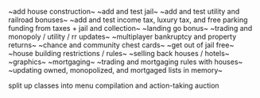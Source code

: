~add house construction~
~add and test jail~
~add and test utility and railroad bonuses~
~add and test income tax, luxury tax, and free parking funding from taxes + jail and collection~
~landing go bonus~
~trading and monopoly / utility / rr updates~
~multiplayer bankruptcy and property returns~
~chance and community chest cards~
~get out of jail free~
~house building restrictions / rules~
~selling back houses / hotels~
~graphics~
~mortgaging~
~trading and mortgaging rules with houses~
~updating owned, monopolized, and mortgaged lists in memory~

split up classes into menu compilation and action-taking
auction